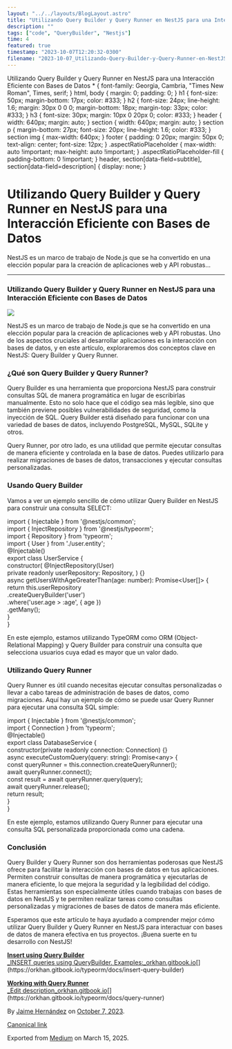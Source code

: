 ```yaml
---
layout: "../../layouts/BlogLayout.astro"
title: "Utilizando Query Builder y Query Runner en NestJS para una Interacción Eficiente con Bases de Datos"
description: ""
tags: ["code", "QueryBuilder", "Nestjs"]
time: 4
featured: true
timestamp: "2023-10-07T12:20:32-0300"
filename: "2023-10-07_Utilizando-Query-Builder-y-Query-Runner-en-NestJS-para-una-Interacci-n-Eficiente-con-Bases-de-Datos-953fa226955b"
---
```


Utilizando Query Builder y Query Runner en NestJS para una Interacción Eficiente con Bases de Datos \* { font-family: Georgia, Cambria, "Times New Roman", Times, serif; } html, body { margin: 0; padding: 0; } h1 { font-size: 50px; margin-bottom: 17px; color: #333; } h2 { font-size: 24px; line-height: 1.6; margin: 30px 0 0 0; margin-bottom: 18px; margin-top: 33px; color: #333; } h3 { font-size: 30px; margin: 10px 0 20px 0; color: #333; } header { width: 640px; margin: auto; } section { width: 640px; margin: auto; } section p { margin-bottom: 27px; font-size: 20px; line-height: 1.6; color: #333; } section img { max-width: 640px; } footer { padding: 0 20px; margin: 50px 0; text-align: center; font-size: 12px; } .aspectRatioPlaceholder { max-width: auto !important; max-height: auto !important; } .aspectRatioPlaceholder-fill { padding-bottom: 0 !important; } header, section\[data-field=subtitle\], section\[data-field=description\] { display: none; }

Utilizando Query Builder y Query Runner en NestJS para una Interacción Eficiente con Bases de Datos
===================================================================================================

NestJS es un marco de trabajo de Node.js que se ha convertido en una elección popular para la creación de aplicaciones web y API robustas…

* * *

### Utilizando Query Builder y Query Runner en NestJS para una Interacción Eficiente con Bases de Datos

![](https://cdn-images-1.medium.com/max/800/0*_MINrEuWpn1yr0vC)

NestJS es un marco de trabajo de Node.js que se ha convertido en una elección popular para la creación de aplicaciones web y API robustas. Uno de los aspectos cruciales al desarrollar aplicaciones es la interacción con bases de datos, y en este artículo, exploraremos dos conceptos clave en NestJS: Query Builder y Query Runner.

### ¿Qué son Query Builder y Query Runner?

Query Builder es una herramienta que proporciona NestJS para construir consultas SQL de manera programática en lugar de escribirlas manualmente. Esto no solo hace que el código sea más legible, sino que también previene posibles vulnerabilidades de seguridad, como la inyección de SQL. Query Builder está diseñado para funcionar con una variedad de bases de datos, incluyendo PostgreSQL, MySQL, SQLite y otros.

Query Runner, por otro lado, es una utilidad que permite ejecutar consultas de manera eficiente y controlada en la base de datos. Puedes utilizarlo para realizar migraciones de bases de datos, transacciones y ejecutar consultas personalizadas.

### Usando Query Builder

Vamos a ver un ejemplo sencillo de cómo utilizar Query Builder en NestJS para construir una consulta SELECT:

import { Injectable } from '@nestjs/common';  
import { InjectRepository } from '@nestjs/typeorm';  
import { Repository } from 'typeorm';  
import { User } from './user.entity';  
@Injectable()  
export class UserService {  
  constructor(    @InjectRepository(User)  
    private readonly userRepository: Repository<User>,  ) {}  
  async getUsersWithAgeGreaterThan(age: number): Promise<User\[\]> {  
    return this.userRepository  
      .createQueryBuilder('user')  
      .where('user.age > :age', { age })  
      .getMany();  
  }  
}

En este ejemplo, estamos utilizando TypeORM como ORM (Object-Relational Mapping) y Query Builder para construir una consulta que selecciona usuarios cuya edad es mayor que un valor dado.

### Utilizando Query Runner

Query Runner es útil cuando necesitas ejecutar consultas personalizadas o llevar a cabo tareas de administración de bases de datos, como migraciones. Aquí hay un ejemplo de cómo se puede usar Query Runner para ejecutar una consulta SQL simple:

import { Injectable } from '@nestjs/common';  
import { Connection } from 'typeorm';  
@Injectable()  
export class DatabaseService {  
  constructor(private readonly connection: Connection) {}  
  async executeCustomQuery(query: string): Promise<any\> {  
    const queryRunner = this.connection.createQueryRunner();  
    await queryRunner.connect();  
    const result = await queryRunner.query(query);  
    await queryRunner.release();  
    return result;  
  }  
}

En este ejemplo, estamos utilizando Query Runner para ejecutar una consulta SQL personalizada proporcionada como una cadena.

### Conclusión

Query Builder y Query Runner son dos herramientas poderosas que NestJS ofrece para facilitar la interacción con bases de datos en tus aplicaciones. Permiten construir consultas de manera programática y ejecutarlas de manera eficiente, lo que mejora la seguridad y la legibilidad del código. Estas herramientas son especialmente útiles cuando trabajas con bases de datos en NestJS y te permiten realizar tareas como consultas personalizadas y migraciones de bases de datos de manera más eficiente.

Esperamos que este artículo te haya ayudado a comprender mejor cómo utilizar Query Builder y Query Runner en NestJS para interactuar con bases de datos de manera efectiva en tus proyectos. ¡Buena suerte en tu desarrollo con NestJS!

[**Insert using Query Builder**  
_INSERT queries using QueryBuilder. Examples:_orkhan.gitbook.io](https://orkhan.gitbook.io/typeorm/docs/insert-query-builder "https://orkhan.gitbook.io/typeorm/docs/insert-query-builder")[](https://orkhan.gitbook.io/typeorm/docs/insert-query-builder)

[**Working with Query Runner**  
_Edit description_orkhan.gitbook.io](https://orkhan.gitbook.io/typeorm/docs/query-runner "https://orkhan.gitbook.io/typeorm/docs/query-runner")[](https://orkhan.gitbook.io/typeorm/docs/query-runner)

By [Jaime Hernández](https://medium.com/@devjaime) on [October 7, 2023](https://medium.com/p/953fa226955b).

[Canonical link](https://medium.com/@devjaime/utilizando-query-builder-y-query-runner-en-nestjs-para-una-interacci%C3%B3n-eficiente-con-bases-de-datos-953fa226955b)

Exported from [Medium](https://medium.com) on March 15, 2025.